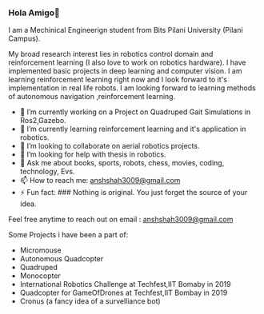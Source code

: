### Hola Amigo👋

I am a Mechinical Engineerign student from Bits Pilani University (Pilani Campus).

My broad research interest lies in robotics control domain and reinforcement learning (I also love to work on robotics hardware). I have implemented basic projects in deep learning and computer vision. I am learning reinforcement learning right now and I look forward to it's implementation in real life robots. I am looking forward to learning methods of autonomous navigation ,reinforcement learning.

- 🔭 I’m currently working on a Project on Quadruped Gait Simulations in Ros2,Gazebo.
- 🌱 I’m currently learning reinforcement learning and it's application in robotics.
- 👯 I’m looking to collaborate on aerial robotics projects.
- 🤔 I’m looking for help with thesis in robotics.
- 💬 Ask me about books, sports, robots, chess, movies, coding, technology, Evs.
- 📫 How to reach me: anshshah3009@gmail.com
- ⚡ Fun fact: ### Nothing is original. You just forget the source of your idea.

Feel free anytime to reach out on email : anshshah3009@gmail.com

Some Projects i have been a part of:
- Micromouse
- Autonomous Quadcopter
- Quadruped
- Monocopter
- International Robotics Challenge at Techfest,IIT Bomaby in 2019
- Quadcopter for GameOfDrones at Techfest,IIT Bombay in 2019
- Cronus (a fancy idea of a survelliance bot)
